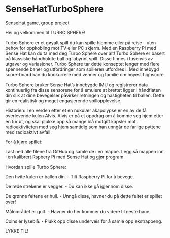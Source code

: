 # SenseHatTurboSphere
SenseHat game, group project

Hei og velkommen til TURBO SPHERE!

Turbo Sphere er et gøyalt spill du kan spille hjemme eller på reise – uten behov for oppkobling mot TV eller PC skjerm. Med en Raspberry Pi med Sense Hat kan du ta med deg Turbo Sphere over alt! Turbo Sphere er basert på klassiske håndholdte ball og labyrint spill. Disse finnes i tusenvis av utgaver og variasjoner. Turbo Sphere tar dette konseptet lenger med flere spennende baner og utfordringer som spilleren utfordres i. Med innebygd score-board kan du konkurrere med venner og familie om høyest highscore. 

Turbo Sphere bruker Sense Hat’s innebygde IMU og registrerer data kontinuerlig fra disse sensorene for å emulere at brettet ligger i håndflaten din slik at dine bevegelser påvirker retningen og hastigheten til ballen. Dette gir en realistisk og meget engasjerende spillopplevelse.  

Historien:
I en verden etter et en nukulær akapolypse er en av de få overlevende kulen Alvis. Alvis er på et oppdrag om å komme seg hjem etter en tur ut, og skal plukke opp så mange blå motgift kapsler mot radioaktiviteten med seg hjem samtidig som han unngår de farlige pyttene med radioaktivt avfall.

For å kjøre spillet:

Last ned alle filene fra GitHub og samle de i en mappe. Legg så mappen inn i en kalibrert Rspbery Pi med Sense Hat og gjør program. 


Hvordan spille Turbo Sphere:


Den hvite kulen er ballen din. - Tilt Raspberry Pi for å bevege.

De røde strekene er vegger. - Du kan ikke gå igjennom disse.

De grønne feltene er hull. - Unngå disse, havner du på dette feltet er spillet over!

Målområdet er gult. - Havner du her kommer du videre til neste bane.

Coins er lyseblå. - Plukk opp disse underveis for å samle opp ekstrapoeng. 


LYKKE TIL!
